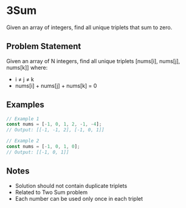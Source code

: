 # 3Sum

Given an array of integers, find all unique triplets that sum to zero.

## Problem Statement

Given an array of N integers, find all unique triplets [nums[i], nums[j], nums[k]] where:
- i ≠ j ≠ k
- nums[i] + nums[j] + nums[k] = 0

## Examples

```javascript
// Example 1
const nums = [-1, 0, 1, 2, -1, -4];
// Output: [[-1, -1, 2], [-1, 0, 1]]

// Example 2
const nums = [-1, 0, 1, 0];
// Output: [[-1, 0, 1]]
```

## Notes
- Solution should not contain duplicate triplets
- Related to Two Sum problem
- Each number can be used only once in each triplet
